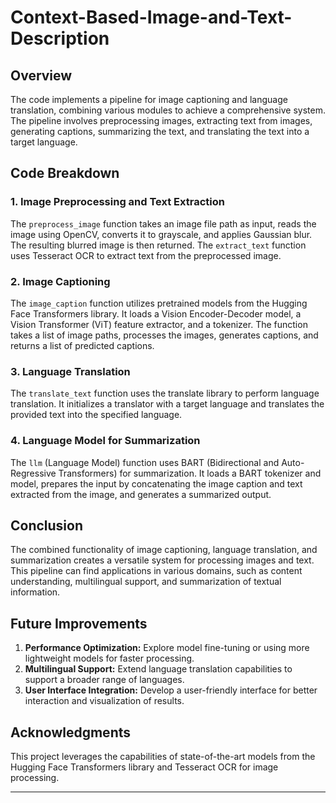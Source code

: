 # Context-Based-Image-and-Text-Description

## Overview

The code implements a pipeline for image captioning and language translation, combining various modules to achieve a comprehensive system. The pipeline involves preprocessing images, extracting text from images, generating captions, summarizing the text, and translating the text into a target language.

## Code Breakdown

### 1. Image Preprocessing and Text Extraction

The `preprocess_image` function takes an image file path as input, reads the image using OpenCV, converts it to grayscale, and applies Gaussian blur. The resulting blurred image is then returned. The `extract_text` function uses Tesseract OCR to extract text from the preprocessed image.

### 2. Image Captioning

The `image_caption` function utilizes pretrained models from the Hugging Face Transformers library. It loads a Vision Encoder-Decoder model, a Vision Transformer (ViT) feature extractor, and a tokenizer. The function takes a list of image paths, processes the images, generates captions, and returns a list of predicted captions.

### 3. Language Translation

The `translate_text` function uses the translate library to perform language translation. It initializes a translator with a target language and translates the provided text into the specified language.

### 4. Language Model for Summarization

The `llm` (Language Model) function uses BART (Bidirectional and Auto-Regressive Transformers) for summarization. It loads a BART tokenizer and model, prepares the input by concatenating the image caption and text extracted from the image, and generates a summarized output.

## Conclusion

The combined functionality of image captioning, language translation, and summarization creates a versatile system for processing images and text. This pipeline can find applications in various domains, such as content understanding, multilingual support, and summarization of textual information.

## Future Improvements

1. **Performance Optimization:** Explore model fine-tuning or using more lightweight models for faster processing.
2. **Multilingual Support:** Extend language translation capabilities to support a broader range of languages.
3. **User Interface Integration:** Develop a user-friendly interface for better interaction and visualization of results.

## Acknowledgments

This project leverages the capabilities of state-of-the-art models from the Hugging Face Transformers library and Tesseract OCR for image processing.


---
